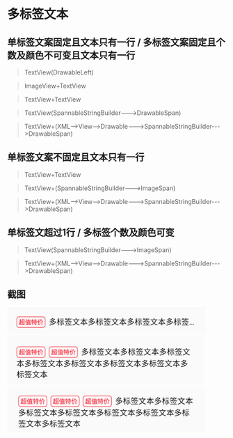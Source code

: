 # 多标签文本  


## 单标签文案固定且文本只有一行 / 多标签文案固定且个数及颜色不可变且文本只有一行  

>TextView(DrawableLeft)  

>ImageView+TextView  

>TextView+TextView  

>TextView(SpannableStringBuilder--->DrawableSpan)  

>TextView+(XML-->View-->Drawable--->SpannableStringBuilder--->DrawableSpan)  


## 单标签文案不固定且文本只有一行  

>TextView+TextView  

>TextView+(SpannableStringBuilder--->ImageSpan)  

>TextView+(XML-->View-->Drawable--->SpannableStringBuilder--->DrawableSpan)  


## 单标签文超过1行 / 多标签个数及颜色可变  

>TextView(SpannableStringBuilder--->ImageSpan)  

>TextView+(XML-->View-->Drawable--->SpannableStringBuilder--->DrawableSpan)  


## 截图  

<img src="1.png"/>  <img src="2.png"/>  <img src="3.png"/>